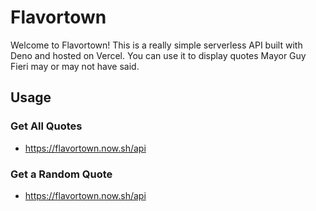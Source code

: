 # Flavortown

Welcome to Flavortown! This is a really simple serverless API built with Deno and hosted on Vercel. You can use it to display quotes Mayor Guy Fieri may or may not have said.

## Usage

### Get All Quotes

- https://flavortown.now.sh/api

### Get a Random Quote

- https://flavortown.now.sh/api
